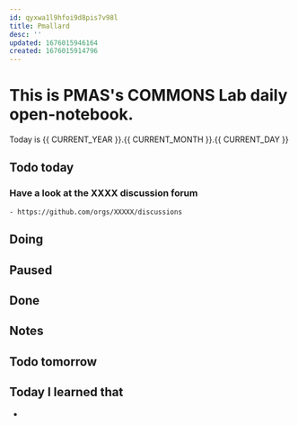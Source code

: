 ```yaml
---
id: qyxwa1l9hfoi9d8pis7v98l
title: Pmallard
desc: ''
updated: 1676015946164
created: 1676015914796
---
```


# This is PMAS's COMMONS Lab daily open-notebook.

Today is {{ CURRENT_YEAR }}.{{ CURRENT_MONTH }}.{{ CURRENT_DAY }}

## Todo today

### Have a look at the XXXX discussion forum
    - https://github.com/orgs/XXXXX/discussions
###
###

## Doing

## Paused

## Done

## Notes

## Todo tomorrow

###
###
###


## Today I learned that

- 